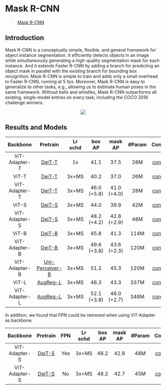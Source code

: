 # Mask R-CNN

> [Mask R-CNN](https://arxiv.org/abs/1703.06870)

<!-- [ALGORITHM] -->

## Introduction

Mask R-CNN is a conceptually simple, flexible, and general framework for object instance segmentation. It efficiently detects objects in an image while simultaneously generating a high-quality segmentation mask for each instance. And it extends Faster R-CNN by adding a branch for predicting an object mask in parallel with the existing branch for bounding box recognition. Mask R-CNN is simple to train and adds only a small overhead to Faster R-CNN, running at 5 fps. Moreover, Mask R-CNN is easy to generalize to other tasks, e.g., allowing us to estimate human poses in the same framework. Without bells and whistles, Mask R-CNN outperforms all existing, single-model entries on every task, including the COCO 2016 challenge winners.

<div align=center>
<img src="https://user-images.githubusercontent.com/40661020/143967081-c2552bed-9af2-46c4-ae44-5b3b74e5679f.png"/>
</div>

## Results and Models

|   Backbone    |                                                                              Pretrain                                                                              | Lr schd |   box AP    |   mask AP   | #Param |                             Config                             |                                                                                                                  Download                                                                                                                   |
| :-----------: | :----------------------------------------------------------------------------------------------------------------------------------------------------------------: | :-----: | :---------: | :---------: | :----: | :------------------------------------------------------------: | :-----------------------------------------------------------------------------------------------------------------------------------------------------------------------------------------------------------------------------------------: |
| ViT-Adapter-T |                                          [DeiT-T](https://dl.fbaipublicfiles.com/deit/deit_tiny_patch16_224-a1311bcf.pth)                                          |   1x    |    41.1     |    37.5     |  28M   |     [config](./mask_rcnn_deit_adapter_tiny_fpn_1x_coco.py)     |           [ckpt](https://huggingface.co/czczup/ViT-Adapter/resolve/main/mask_rcnn_deit_adapter_tiny_fpn_1x_coco.pth) \| [log](https://huggingface.co/czczup/ViT-Adapter/resolve/main/mask_rcnn_deit_adapter_tiny_fpn_1x_coco.log)           |
|     ViT-T     |                                          [DeiT-T](https://dl.fbaipublicfiles.com/deit/deit_tiny_patch16_224-a1311bcf.pth)                                          |  3x+MS  |    40.2     |    37.0     |  26M   |         [config](./mask_rcnn_deit_tiny_fpn_3x_coco.py)         |                                                               [ckpt](https://github.com/czczup/ViT-Adapter/releases/download/v0.3.1/mask_rcnn_deit_tiny_fpn_3x_coco.pth.tar)                                                                |
| ViT-Adapter-T |                                          [DeiT-T](https://dl.fbaipublicfiles.com/deit/deit_tiny_patch16_224-a1311bcf.pth)                                          |  3x+MS  | 46.0 (+5.8) | 41.0 (+4.0) |  28M   |     [config](./mask_rcnn_deit_adapter_tiny_fpn_3x_coco.py)     |                                                           [ckpt](https://github.com/czczup/ViT-Adapter/releases/download/v0.1.2/mask_rcnn_deit_adapter_tiny_fpn_3x_coco.pth.tar)                                                            |
|     ViT-S     |                                         [DeiT-S](https://dl.fbaipublicfiles.com/deit/deit_small_patch16_224-cd65a155.pth)                                          |  3x+MS  |    44.0     |    39.9     |  42M   |        [config](./mask_rcnn_deit_small_fpn_3x_coco.py)         |                                                               [ckpt](https://github.com/czczup/ViT-Adapter/releases/download/v0.3.1/mask_rcnn_deit_small_fpn_3x_coco.pth.tar)                                                               |
| ViT-Adapter-S |                                         [DeiT-S](https://dl.fbaipublicfiles.com/deit/deit_small_patch16_224-cd65a155.pth)                                          |  3x+MS  | 48.2 (+4.2) | 42.8 (+2.9) |  48M   |     [config](mask_rcnn_deit_adapter_small_fpn_3x_coco.py)      |                                                           [ckpt](https://github.com/czczup/ViT-Adapter/releases/download/v0.1.2/mask_rcnn_deit_adapter_small_fpn_3x_coco.pth.tar)                                                           |
|     ViT-B     |                                          [DeiT-B](https://dl.fbaipublicfiles.com/deit/deit_base_patch16_224-b5f2ef4d.pth)                                          |  3x+MS  |    45.8     |    41.3     |  114M  |         [config](./mask_rcnn_deit_base_fpn_3x_coco.py)         |                                                               [ckpt](https://github.com/czczup/ViT-Adapter/releases/download/v0.3.1/mask_rcnn_deit_base_fpn_3x_coco.pth.tar)                                                                |
| ViT-Adapter-B |                                          [DeiT-B](https://dl.fbaipublicfiles.com/deit/deit_base_patch16_224-b5f2ef4d.pth)                                          |  3x+MS  | 49.6 (+3.8) | 43.6 (+2.3) |  120M  |     [config](./mask_rcnn_deit_adapter_base_fpn_3x_coco.py)     |                                                           [ckpt](https://github.com/czczup/ViT-Adapter/releases/download/v0.1.6/mask_rcnn_deit_adapter_base_fpn_3x_coco.pth.tar)                                                            |
| ViT-Adapter-B |        [Uni-Perceiver-B](https://github.com/czczup/ViT-Adapter/releases/download/v0.3.1/uni-perceiver-base-L12-H768-224size-torch-pretrained_converted.pth)        |  3x+MS  |    51.2     |    45.3     |  120M  | [config](./mask_rcnn_uniperceiver_adapter_base_fpn_3x_coco.py) | [ckpt](https://github.com/czczup/ViT-Adapter/releases/download/v0.3.1/mask_rcnn_uniperceiver_adapter_base_fpn_3x_coco.pth) \| [log](https://huggingface.co/czczup/ViT-Adapter/raw/main/mask_rcnn_uniperceiver_adapter_base_fpn_3x_coco.log) |
|     ViT-L     | [AugReg-L](https://storage.googleapis.com/vit_models/augreg/L_16-i21k-300ep-lr_0.001-aug_medium1-wd_0.1-do_0.1-sd_0.1--imagenet2012-steps_20k-lr_0.01-res_384.npz) |  3x+MS  |    48.3     |    43.3     |  337M  |       [config](./mask_rcnn_augreg_large_fpn_3x_coco.py)        |                                                              [ckpt](https://github.com/czczup/ViT-Adapter/releases/download/v0.3.1/mask_rcnn_augreg_large_fpn_3x_coco.pth.tar)                                                              |
| ViT-Adapter-L | [AugReg-L](https://storage.googleapis.com/vit_models/augreg/L_16-i21k-300ep-lr_0.001-aug_medium1-wd_0.1-do_0.1-sd_0.1--imagenet2012-steps_20k-lr_0.01-res_384.npz) |  3x+MS  | 52.1 (+3.8) | 46.0 (+2.7) |  348M  |   [config](./mask_rcnn_augreg_adapter_large_fpn_3x_coco.py)    |      [ckpt](https://github.com/czczup/ViT-Adapter/releases/download/v0.3.1/mask_rcnn_augreg_adapter_large_fpn_3x_coco.pth) \| [log](https://huggingface.co/czczup/ViT-Adapter/raw/main/mask_rcnn_augreg_adapter_large_fpn_3x_coco.log)      |

In addition, we found that FPN could be removed when using ViT-Adapter as backbone.

|   Backbone    |                                     Pretrain                                      | FPN | Lr schd | box AP | mask AP | #Param |                          Config                          |                                                        Download                                                         |
| :-----------: | :-------------------------------------------------------------------------------: | :-: | :-----: | :----: | :-----: | :----: | :------------------------------------------------------: | :---------------------------------------------------------------------------------------------------------------------: |
| ViT-Adapter-S | [DeiT-S](https://dl.fbaipublicfiles.com/deit/deit_small_patch16_224-cd65a155.pth) | Yes |  3x+MS  |  48.2  |  42.8   |  48M   |  [config](mask_rcnn_deit_adapter_small_fpn_3x_coco.py)   | [ckpt](https://github.com/czczup/ViT-Adapter/releases/download/v0.1.2/mask_rcnn_deit_adapter_small_fpn_3x_coco.pth.tar) |
| ViT-Adapter-S | [DeiT-S](https://dl.fbaipublicfiles.com/deit/deit_small_patch16_224-cd65a155.pth) | No  |  3x+MS  |  48.2  |  42.7   |  45M   | [config](no_fpn/mask_rcnn_deit_adapter_small_3x_coco.py) |   [ckpt](https://github.com/czczup/ViT-Adapter/releases/download/v0.1.6/mask_rcnn_deit_adapter_small_3x_coco.pth.tar)   |
